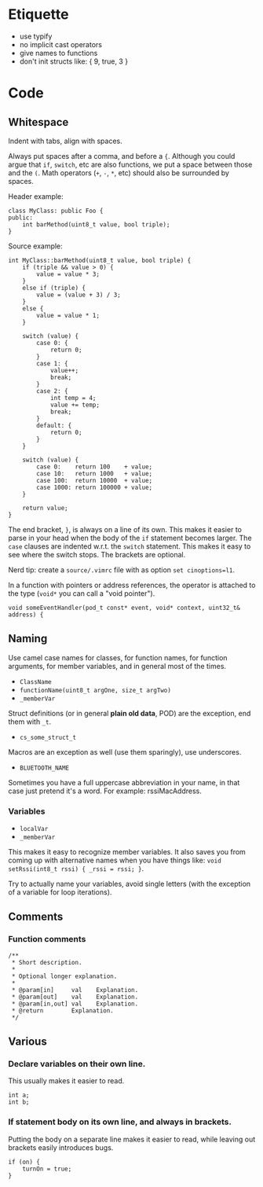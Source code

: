 # Etiquette

- use typify
- no implicit cast operators
- give names to functions
- don't init structs like: { 9, true, 3 }

# Code

## Whitespace

Indent with tabs, align with spaces.

Always put spaces after a comma, and before a `{`.
Although you could argue that `if`, `switch`, etc are also functions, we put a space between those and the `(`.
Math operators (`+`, `-`, `*`, etc) should also be surrounded by spaces.

Header example:
```
class MyClass: public Foo {
public:
	int barMethod(uint8_t value, bool triple);
}
```

Source example:
```
int MyClass::barMethod(uint8_t value, bool triple) {
	if (triple && value > 0) {
		value = value * 3;
	}
	else if (triple) {
		value = (value + 3) / 3;
	}
	else {
		value = value * 1;
	}

	switch (value) {
		case 0: {
			return 0;
		}
		case 1: {
			value++;
			break;
		}
		case 2: {
			int temp = 4;
			value += temp;
			break;
		}
		default: {
			return 0;
		}
	}

	switch (value) {
		case 0:    return 100    + value;
		case 10:   return 1000   + value;
		case 100:  return 10000  + value;
		case 1000: return 100000 + value;
	}

	return value;
}
```

The end bracket, `}`, is always on a line of its own. This makes it easier to parse in your head when the body of the `if` statement becomes larger.
The `case` clauses are indented w.r.t. the `switch` statement. This makes it easy to see where the switch stops. 
The brackets are optional.

Nerd tip: create a `source/.vimrc` file with as option `set cinoptions=l1`.

In a function with pointers or address references, the operator is attached to the type (`void*` you can call a "void pointer").

```
void someEventHandler(pod_t const* event, void* context, uint32_t& address) {
```

## Naming

Use camel case names for classes, for function names, for function arguments, for member variables, and in general most of the times. 

- `ClassName`
- `functionName(uint8_t argOne, size_t argTwo)`
- `_memberVar`

Struct definitions (or in general **plain old data**, POD) are the exception, end them with `_t`.

- `cs_some_struct_t`

Macros are an exception as well (use them sparingly), use underscores.

- `BLUETOOTH_NAME`

Sometimes you have a full uppercase abbreviation in your name, in that case just pretend it's a word. For example: rssiMacAddress.

### Variables

- `localVar`
- `_memberVar`

This makes it easy to recognize member variables. It also saves you from coming up with alternative names when you have things like: `void setRssi(int8_t rssi) { _rssi = rssi; }`.

Try to actually name your variables, avoid single letters (with the exception of a variable for loop iterations).

## Comments

### Function comments
```
/**
 * Short description.
 *
 * Optional longer explanation.
 *
 * @param[in]     val    Explanation.
 * @param[out]    val    Explanation.
 * @param[in,out] val    Explanation.
 * @return        Explanation.
 */
```

## Various

### Declare variables on their own line.

This usually makes it easier to read.

```
int a;
int b;
```

### If statement body on its own line, and always in brackets.

Putting the body on a separate line makes it easier to read, while leaving out brackets easily introduces bugs.

```
if (on) {
    turnOn = true;
}
```




